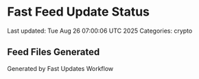 # Fast Feed Update Status
Last updated: Tue Aug 26 07:00:06 UTC 2025
Categories: crypto

## Feed Files Generated

Generated by Fast Updates Workflow

